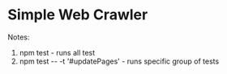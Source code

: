# Simple Web Crawler

Notes:
1. npm test - runs all test
2. npm test --  -t '#updatePages' - runs specific group of tests
